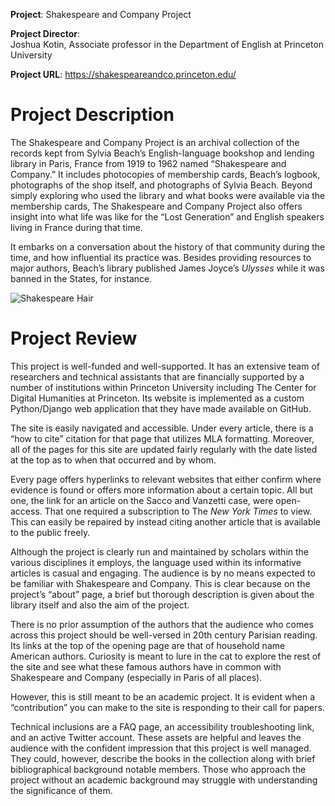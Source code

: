 **Project**: 
Shakespeare and Company Project

**Project Director**:  
Joshua Kotin, Associate professor in the Department of English at Princeton University 

**Project URL**:
https://shakespeareandco.princeton.edu/ 

# Project Description

The Shakespeare and Company Project is an archival collection of the records kept from Sylvia Beach’s English-language bookshop and lending library in Paris, France from 1919 to 1962 named “Shakespeare and Company.” It includes photocopies of membership cards, Beach’s logbook, photographs of the shop itself, and photographs of Sylvia Beach. Beyond simply exploring who used the library and what books were available via the membership cards, The Shakespeare and Company Project also offers insight into what life was like for the “Lost Generation” and English speakers living in France during that time. 

It embarks on a conversation about the history of that community during the time, and how influential its practice was. Besides providing resources to major authors, Beach’s library published James Joyce’s *Ulysses* while it was banned in the States, for instance.

![Shakespeare Hair](https://abbysaether.github.io/abbysaether/images/Shakespearehair.png)

# Project Review 

This project is well-funded and well-supported. It has an extensive team of researchers and technical assistants that are financially supported by a number of institutions within Princeton University including The Center for Digital Humanities at Princeton. Its website is implemented as a custom Python/Django web application that they have made available on GitHub. 

The site is easily navigated and accessible. Under every article, there is a “how to cite” citation for that page that utilizes MLA formatting. Moreover, all of the pages for this site are updated fairly regularly with the date listed at the top as to when that occurred and by whom. 

Every page offers hyperlinks to relevant websites that either confirm where evidence is found or offers more information about a certain topic. All but one, the link for an article on the Sacco and Vanzetti case, were open-access. That one required a subscription to The *New York Times* to view. This can easily be repaired by instead citing another article that is available to the public freely.

Although the project is clearly run and maintained by scholars within the various disciplines it employs, the language used within its informative articles is casual and engaging. The audience is by no means expected to be familiar with Shakespeare and Company. This is clear because on the project’s “about” page, a brief but thorough description is given about the library itself and also the aim of the project. 

There is no prior assumption of the authors that the audience who comes across this project should be well-versed in 20th century Parisian reading. Its links at the top of the opening page are that of household name American authors. Curiosity is meant to lure in the cat to explore the rest of the site and see what these famous authors have in common with Shakespeare and Company (especially in Paris of all places). 

However, this is still meant to be an academic project. It is evident when a “contribution” you can make to the site is responding to their call for papers. 

Technical inclusions are a FAQ page, an accessibility troubleshooting link, and an active Twitter account. These assets are helpful and leaves the audience with the confident impression that this project is well managed. They could, however, describe the books in the collection along with brief bibliographical background notable members. Those who approach the project without an academic background may struggle with understanding the significance of them. 

